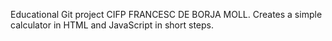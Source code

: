 Educational Git project CIFP FRANCESC DE BORJA MOLL. Creates a simple calculator in HTML and JavaScript in short steps.
